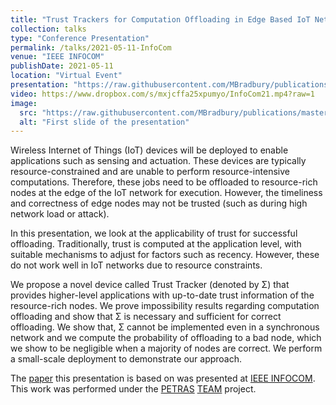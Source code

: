 ```yaml
---
title: "Trust Trackers for Computation Offloading in Edge Based IoT Networks"
collection: talks
type: "Conference Presentation"
permalink: /talks/2021-05-11-InfoCom
venue: "IEEE INFOCOM"
publishDate: 2021-05-11
location: "Virtual Event"
presentation: "https://raw.githubusercontent.com/MBradbury/publications/master/presentations/InfoCom2021.pdf"
video: https://www.dropbox.com/s/mxjcffa25xpumyo/InfoCom21.mp4?raw=1
image:
  src: "https://raw.githubusercontent.com/MBradbury/publications/master/presentations-firstpages/InfoCom2021.svg"
  alt: "First slide of the presentation"
---
```


Wireless Internet of Things (IoT) devices will be deployed to enable applications such as sensing and actuation. These devices are typically resource-constrained and are unable to perform resource-intensive computations. Therefore, these jobs need to be offloaded to resource-rich nodes at the edge of the IoT network for execution. However, the timeliness and correctness of edge nodes may not be trusted (such as during high network load or attack).

In this presentation, we look at the applicability of trust for successful offloading. Traditionally, trust is computed at the application level, with suitable mechanisms to adjust for factors such as recency. However, these do not work well in IoT networks due to resource constraints.

We propose a novel device called Trust Tracker (denoted by &Sigma;) that provides higher-level applications with up-to-date trust information of the resource-rich nodes. We prove impossibility results regarding computation offloading and show that &Sigma; is necessary and sufficient for correct offloading. We show that, &Sigma; cannot be implemented even in a synchronous network and we compute the probability of offloading to a bad node, which we show to be negligible when a majority of nodes are correct. We perform a small-scale deployment to demonstrate our approach.

<!-- readmore -->

The [paper](/publications/Bradbury_2021_TrustTrackersComputation) this presentation is based on was presented at [IEEE INFOCOM](https://infocom2021.ieee-infocom.org/). This work was performed under the [PETRAS](https://petras-iot.org) [TEAM](/projects/project-6-TEAM/) project.
